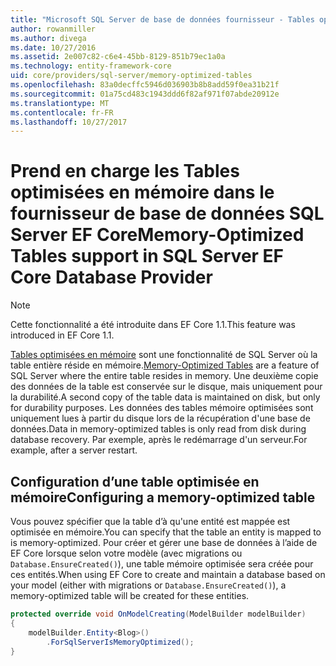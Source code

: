 ```yaml
---
title: "Microsoft SQL Server de base de données fournisseur - Tables optimisées en mémoire - EF Core"
author: rowanmiller
ms.author: divega
ms.date: 10/27/2016
ms.assetid: 2e007c82-c6e4-45bb-8129-851b79ec1a0a
ms.technology: entity-framework-core
uid: core/providers/sql-server/memory-optimized-tables
ms.openlocfilehash: 83a0decffc5946d036903b8b8add59f0ea31b21f
ms.sourcegitcommit: 01a75cd483c1943ddd6f82af971f07abde20912e
ms.translationtype: MT
ms.contentlocale: fr-FR
ms.lasthandoff: 10/27/2017
---
```

# <a name="memory-optimized-tables-support-in-sql-server-ef-core-database-provider"></a><span data-ttu-id="652c5-102">Prend en charge les Tables optimisées en mémoire dans le fournisseur de base de données SQL Server EF Core</span><span class="sxs-lookup"><span data-stu-id="652c5-102">Memory-Optimized Tables support in SQL Server EF Core Database Provider</span></span>

> [!NOTE]  
>
> <span data-ttu-id="652c5-103">Cette fonctionnalité a été introduite dans EF Core 1.1.</span><span class="sxs-lookup"><span data-stu-id="652c5-103">This feature was introduced in EF Core 1.1.</span></span>

<span data-ttu-id="652c5-104">[Tables optimisées en mémoire](https://docs.microsoft.com/sql/relational-databases/in-memory-oltp/memory-optimized-tables) sont une fonctionnalité de SQL Server où la table entière réside en mémoire.</span><span class="sxs-lookup"><span data-stu-id="652c5-104">[Memory-Optimized Tables](https://docs.microsoft.com/sql/relational-databases/in-memory-oltp/memory-optimized-tables) are a feature of SQL Server where the entire table resides in memory.</span></span> <span data-ttu-id="652c5-105">Une deuxième copie des données de la table est conservée sur le disque, mais uniquement pour la durabilité.</span><span class="sxs-lookup"><span data-stu-id="652c5-105">A second copy of the table data is maintained on disk, but only for durability purposes.</span></span> <span data-ttu-id="652c5-106">Les données des tables mémoire optimisées sont uniquement lues à partir du disque lors de la récupération d'une base de données.</span><span class="sxs-lookup"><span data-stu-id="652c5-106">Data in memory-optimized tables is only read from disk during database recovery.</span></span> <span data-ttu-id="652c5-107">Par exemple, après le redémarrage d'un serveur.</span><span class="sxs-lookup"><span data-stu-id="652c5-107">For example, after a server restart.</span></span>

## <a name="configuring-a-memory-optimized-table"></a><span data-ttu-id="652c5-108">Configuration d’une table optimisée en mémoire</span><span class="sxs-lookup"><span data-stu-id="652c5-108">Configuring a memory-optimized table</span></span>

<span data-ttu-id="652c5-109">Vous pouvez spécifier que la table d’à qu'une entité est mappée est optimisée en mémoire.</span><span class="sxs-lookup"><span data-stu-id="652c5-109">You can specify that the table an entity is mapped to is memory-optimized.</span></span> <span data-ttu-id="652c5-110">Pour créer et gérer une base de données à l’aide de EF Core lorsque selon votre modèle (avec migrations ou `Database.EnsureCreated()`), une table mémoire optimisée sera créée pour ces entités.</span><span class="sxs-lookup"><span data-stu-id="652c5-110">When using EF Core to create and maintain a database based on your model (either with migrations or `Database.EnsureCreated()`), a memory-optimized table will be created for these entities.</span></span>

``` csharp
protected override void OnModelCreating(ModelBuilder modelBuilder)
{
    modelBuilder.Entity<Blog>()
        .ForSqlServerIsMemoryOptimized();
}
```
